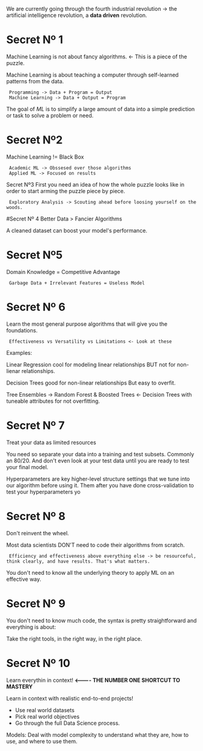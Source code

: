 We are currently going through the fourth industrial revolution -> the artificial intelligence revolution, a **data driven** revolution.

# Secret Nº 1
Machine Learning is not about fancy algorithms. <- This is a piece of the puzzle.

Machine Learning is about teaching a computer through self-learned patterns from the data.

     Programming -> Data + Program = Output
     Machine Learning -> Data + Output = Program

The goal of *ML* is to simplify a large amount of data into a simple prediction or task to solve a problem or need.

# Secret Nº2
Machine Learning != Black Box

     Academic ML -> Obssesed over those algorithms
     Applied ML -> Focused on results

Secret Nº3
First you need an idea of how the whole puzzle looks like in order to start arming the puzzle piece by piece.

     Exploratory Analysis -> Scouting ahead before loosing yourself on the woods.

#Secret Nº 4
Better Data > Fancier Algorithms

A cleaned dataset can boost your model's performance.

# Secret Nº5 
Domain Knowledge = Competitive Advantage

     Garbage Data + Irrelevant Features = Useless Model

# Secret Nº 6
Learn the most general purpose algorithms that will give you the foundations.

     Effectiveness vs Versatility vs Limitations <- Look at these

Examples:

Linear Regression cool for modeling linear relationships BUT not for non-lienar relationships.

Decision Trees good for non-linear relationships But easy to overfit.

Tree Ensembles -> Random Forest & Boosted Trees <- Decision Trees with tuneable attributes for not overfitting. 

# Secret Nº 7
Treat your data as limited resources

You need so separate your data into a training and test subsets. Commonly an 80/20. And don't even look at your test data until you are ready to test your final model.

Hyperparameters are key higher-level structure settings that we tune into our algorithm before using it. Them after you have done cross-validation to test your hyperparameters yo

# Secret Nº 8
Don't reinvent the wheel.

Most data scientists DON'T need to code their algorithms from scratch.

     Efficiency and effectiveness above everything else -> be resourceful, think clearly, and have results. That's what matters.

You don't need to know all the underlying theory to apply ML on an effective way.

# Secret Nº 9
You don't need to know much code, the syntax is pretty straightforward and everything is about:

Take the right tools, in the right way, in the right place.

# Secret Nº 10
Learn everythin in context! **<---- THE NUMBER ONE SHORTCUT TO MASTERY**

Learn in context with realistic end-to-end projects!
- Use real world datasets
- Pick real world objectives
- Go through the full Data Science process.

Models: Deal with model complexity to understand what they are, how to use, and where to use them.
